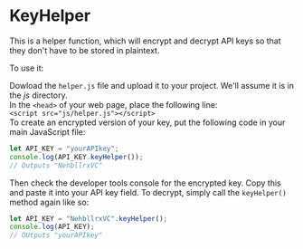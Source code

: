 # KeyHelper

This is a helper function, which will encrypt and decrypt API keys so that they don't have to be stored in plaintext.

To use it:

Dowload the `helper.js` file and upload it to your project. We'll assume it is in the _js_ directory.<br>
In the `<head>` of your web page, place the following line:<br>
`<script src="js/helper.js"></script>`<br>
To create an encrypted version of your key, put the following code in your main JavaScript file:<br>
```javascript
let API_KEY = "yourAPIkey";
console.log(API_KEY.keyHelper());
// Outputs "NehbllrxVC"
```
Then check the developer tools console for the encrypted key. Copy this and paste it into your API key field.
To decrypt, simply call the `keyHelper()` method again like so:
```javascript
let API_KEY = "NehbllrxVC".keyHelper();
console.log(API_KEY);
// OUtputs "yourAPIkey"
```